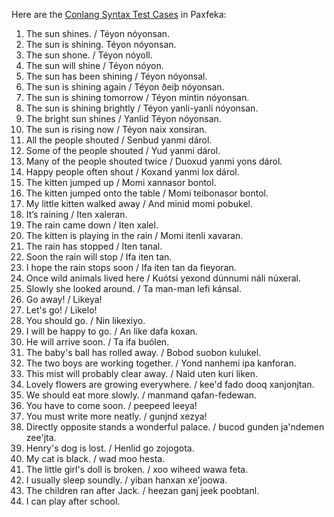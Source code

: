 Here are the [Conlang Syntax Test Cases](https://cofl.github.io/conlang/resources/mirror/conlang-syntax-test-cases.html) in Paxfeka:

1.  The sun shines. / Téyon nóyonsan.
2.  The sun is shining. Téyon nóyonsan.
3.  The sun shone. / Téyon nóyoll.
4.  The sun will shine / Téyon nóyon.
5.  The sun has been shining / Téyon nóyonsal.
6.  The sun is shining again / Téyon ðeiþ nóyonsan.
7.  The sun is shining tomorrow / Téyon mintin nóyonsan.
8.  The sun is shining brightly / Téyon yanli-yanli nóyonsan.
9.  The bright sun shines / Yanlid Téyon nóyonsan.
10. The sun is rising now / Téyon naix xonsiran.
11. All the people shouted / Senbud yanmi dárol.
12. Some of the people shouted / Yud yanmi dárol.
13. Many of the people shouted twice / Duoxud yanmi yons dárol.
14. Happy people often shout / Koxand yanmi lox dárol.
15. The kitten jumped up / Momi xannasor bontol.
16. The kitten jumped onto the table / Momi teibonasor bontol.
17. My little kitten walked away / And minid momi pobukel.
18. It’s raining / Iten xaleran.
19. The rain came down / Iten xalel.
20. The kitten is playing in the rain / Momi itenli xavaran.
21. The rain has stopped / Iten tanal.
22. Soon the rain will stop / Ifa iten tan.
23. I hope the rain stops soon / Ifa iten tan da fieyoran.
24. Once wild animals lived here / Kuótsi yexond dúnnumi náli núxeral.
25. Slowly she looked around. / Ta man-man lefi kánsal.
26. Go away! / Likeya!
27. Let's go! / Likelo!
28. You should go. / Nin likexiyo.
29. I will be happy to go. / An like dafa koxan.
30. He will arrive soon. / Ta ifa buólen.
31. The baby's ball has rolled away. / Bobod suobon kulukel.
32. The two boys are working together. / Yond nanhemi ipa kanforan.
33. This mist will probably clear away. / Naid uten kuri liken.
34. Lovely flowers are growing everywhere. / kee'd fado dooq xanjonjtan.
35. We should eat more slowly. / manmand qafan-fedewan.
36. You have to come soon. / peepeed leeya!
37. You must write more neatly. / gunjnd xezya!
38. Directly opposite stands a wonderful palace. / bucod gunden ja'ndemen zee'jta.
39. Henry's dog is lost. / Henlid go zojogota.
40. My cat is black. / wad moo hesta.
41. The little girl's doll is broken. / xoo wiheed wawa feta.
42. I usually sleep soundly. / yiban hanxan xe'joowa.
43. The children ran after Jack. / heezan ganj jeek poobtanl.
44. I can play after school.
